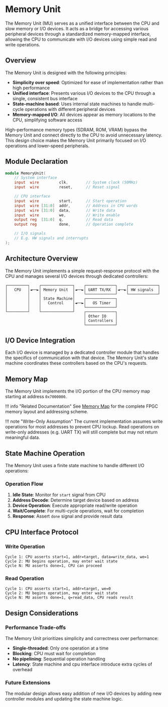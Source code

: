 # Memory Unit

The Memory Unit (MU) serves as a unified interface between the CPU and slow memory or I/O devices. It acts as a bridge for accessing various peripheral devices through a standardized memory-mapped interface, allowing the CPU to communicate with I/O devices using simple read and write operations.

## Overview

The Memory Unit is designed with the following principles:

- **Simplicity over speed**: Optimized for ease of implementation rather than high performance
- **Unified interface**: Presents various I/O devices to the CPU through a single, consistent bus interface
- **State-machine based**: Uses internal state machines to handle multi-cycle operations with different peripheral devices
- **Memory-mapped I/O**: All devices appear as memory locations to the CPU, simplifying software access

High-performance memory types (SDRAM, ROM, VRAM) bypass the Memory Unit and connect directly to the CPU to avoid unnecessary latency. This design choice makes the Memory Unit primarily focused on I/O operations and lower-speed peripherals.

## Module Declaration

```verilog
module MemoryUnit(
    // System interface
    input  wire         clk,        // System clock (50MHz)
    input  wire         reset,      // Reset signal

    // CPU interface
    input  wire         start,      // Start operation
    input  wire [31:0]  addr,       // Address in CPU words
    input  wire [31:0]  data,       // Write data
    input  wire         we,         // Write enable
    output reg  [31:0]  q,          // Read data
    output reg          done,       // Operation complete

    // I/O signals
    // E.g. HW signals and interrupts
);
```

## Architecture Overview

The Memory Unit implements a simple request-response protocol with the CPU and manages several I/O devices through dedicated controllers:

```text
┌─────────┐    ┌──────────────┐    ┌─────────────┐    ┌─────────────┐
│   CPU   │◄──►│ Memory Unit  │◄──►│ UART TX/RX  │◄──►│ HW signals  │
│         │    │              │    └─────────────┘    └─────────────┘
│         │    │ State Machine│    ┌─────────────┐
│         │    │   Control    │◄──►│   OS Timer  │
│         │    │              │    └─────────────┘
└─────────┘    └──────────────┘    ┌─────────────┐
                                   │ Other IO    │
                                   │ Controllers │
                                   └─────────────┘
```

## I/O Device Integration

Each I/O device is managed by a dedicated controller module that handles the specifics of communication with that device. The Memory Unit's state machine coordinates these controllers based on the CPU's requests.

## Memory Map

The Memory Unit implements the I/O portion of the CPU memory map starting at address `0x7000000`.

!!! info "Related Documentation"
    See [Memory Map](Memory-Map.md) for the complete FPGC memory layout and addressing scheme.

!!! note "Write-Only Assumption"
    The current implementation assumes write operations for most addresses to prevent CPU lockup. Read operations on write-only addresses (e.g. UART TX) will still complete but may not return meaningful data.

## State Machine Operation

The Memory Unit uses a finite state machine to handle different I/O operations:

### Operation Flow

1. **Idle State**: Monitor for `start` signal from CPU
2. **Address Decode**: Determine target device based on address
3. **Device Operation**: Execute appropriate read/write operation
4. **Wait/Complete**: For multi-cycle operations, wait for completion
5. **Response**: Assert `done` signal and provide result data

## CPU Interface Protocol

### Write Operation

```text
Cycle 1: CPU asserts start=1, addr=target, data=write_data, we=1
Cycle 2: MU begins operation, may enter wait state
Cycle N: MU asserts done=1, CPU can proceed
```

### Read Operation

```text
Cycle 1: CPU asserts start=1, addr=target, we=0
Cycle 2: MU begins operation, may enter wait state
Cycle N: MU asserts done=1, q=read_data, CPU reads result
```

## Design Considerations

### Performance Trade-offs

The Memory Unit prioritizes simplicity and correctness over performance:

- **Single-threaded**: Only one operation at a time
- **Blocking**: CPU must wait for completion
- **No pipelining**: Sequential operation handling
- **Latency**: State machine and cpu interface introduce extra cycles of overhead

### Future Extensions

The modular design allows easy addition of new I/O devices by adding new controller modules and updating the state machine logic.

